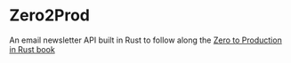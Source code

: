 # Zero2Prod

An email newsletter API built in Rust to follow along the [Zero to Production in Rust book](https://www.zero2prod.com/index.html)
